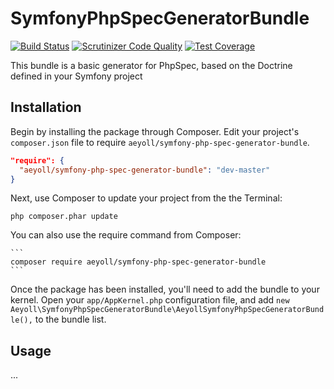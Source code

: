 # SymfonyPhpSpecGeneratorBundle

[![Build Status](https://travis-ci.org/aeyoll/SymfonyPhpSpecGeneratorBundle.svg?branch=master)](https://travis-ci.org/aeyoll/SymfonyPhpSpecGeneratorBundle)
[![Scrutinizer Code Quality](https://scrutinizer-ci.com/g/aeyoll/SymfonyPhpSpecGeneratorBundle/badges/quality-score.png?b=master)](https://scrutinizer-ci.com/g/aeyoll/SymfonyPhpSpecGeneratorBundle/?branch=master)
[![Test Coverage](https://codeclimate.com/github/aeyoll/SymfonyPhpSpecGeneratorBundle/badges/coverage.svg)](https://codeclimate.com/github/aeyoll/SymfonyPhpSpecGeneratorBundle/coverage)

This bundle is a basic generator for PhpSpec, based on the Doctrine defined in your Symfony project

## Installation

Begin by installing the package through Composer. Edit your project's `composer.json` file to require `aeyoll/symfony-php-spec-generator-bundle`.

  ```json
  "require": {
    "aeyoll/symfony-php-spec-generator-bundle": "dev-master"
  }
  ```
Next, use Composer to update your project from the the Terminal:

  ```
  php composer.phar update
  ```

You can also use the require command from Composer:

    ```
    composer require aeyoll/symfony-php-spec-generator-bundle
    ```

Once the package has been installed, you'll need to add the bundle to your kernel. Open your `app/AppKernel.php` configuration file, and add ```new Aeyoll\SymfonyPhpSpecGeneratorBundle\AeyollSymfonyPhpSpecGeneratorBundle(),``` to the bundle list.

## Usage

...
